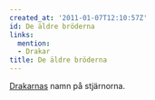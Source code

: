 ```yaml
---
created_at: '2011-01-07T12:10:57Z'
id: De äldre bröderna
links:
  mention:
  - Drakar
title: De äldre bröderna
---
```


[Drakarnas] namn på stjärnorna.

  [Drakarnas]: Drakar

